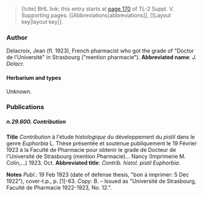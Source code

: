 > [!cite] BHL link: this entry starts at [page 170](https://www.biodiversitylibrary.org/page/33259216) of TL-2 Suppl. V.
> Supporting pages: [[Abbreviations|abbreviations]], [[Layout key|layout key]].

### Author

Delacroix, Jean (fl. 1923), French pharmacist who got the grade of "Doctor de l'Université" in Strasbourg ("mention pharmacie"). 
**Abbreviated name**: *J. Delacr.*

#### Herbarium and types

Unknown.

### Publications

##### n.29.600. Contribution

**Title**
*Contribution* à l'étude *histologique* du développement du *pistil* dans le genre *Euphorbia* L. Thèse présentée et soutenue publiquement le 19 Février 1923 à la Faculté de Pharmacie pour obtenir le grade de Docteur de l'Université de Strasbourg (mention Pharmacie)... Nancy (Imprimerie M. Colin,...) 1923. Oct.
**Abbreviated title**: *Contrib. histol. pistil Euphorbia*.

**Notes**
*Publ*.: 19 Feb 1923 (date of defense thesis, "bon à imprimer: 5 Dec 1922"), cover-t.p., p. \[1\]-63. *Copy*: B. – Issued as "Université de Strasbourg, Faculté de Pharmacie 1922-1923, No. 12.".


